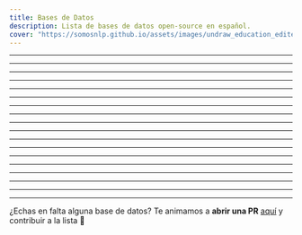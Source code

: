 ```yaml
---
title: Bases de Datos
description: Lista de bases de datos open-source en español. 
cover: "https://somosnlp.github.io/assets/images/undraw_education_edited.svg" 
---
```


<ResourceItem
    name="Catalonia Independence Corpus"
    :tags="['clasificación de sentimientos']"
    description="Esta base de datos contiene dos corpus en español y catalán que contienen mensajes de Twitter anotados para la detección de opiniones. Cada corpus está anotado con tres posturas: 'against', 'favor' y 'neutral' (a favor, en contra, neutral) respecto a la independencia de Cataluña."
    website
    github="https://github.com/ixa-ehu/catalonia-independence-corpus"
    paper="https://www.aclweb.org/anthology/2020.lrec-1.171/"
    hf_dataset_name="catalonia_independence" 
    hf_contributor_handle="lewtun"
/>

---

<ResourceItem
    name="eHealth-KD"
    :tags="['NER (Named Entity Recognition)']"
    description="Base de datos del challenge eHealth-KD de IberLEF 2020. Está diseñado para la identificación de entidades y relaciones semánticas en documentos sanitarios españoles."
    website="https://knowledge-learning.github.io/ehealthkd-2020/"
    github="https://github.com/knowledge-learning/ehealthkd-2020"
    paper="http://ceur-ws.org/Vol-2664/eHealth-KD_overview.pdf"
    hf_dataset_name="ehealth_kd" 
    hf_contributor_handle="mariagrandury"
/>
 
 ---

<ResourceItem
    name="HEAD-QA"
    :tags="['preguntas de opción múltiple']"
    description="HEAD-QA es un conjunto de datos de preguntas de opción múltiple sobre medicina. Las preguntas proceden de exámenes para acceder a un puesto en el sistema sanitario español y suponen un reto incluso para humanos altamente especializados."
    website="https://aghie.github.io/head-qa/"
    github="https://github.com/aghie/head-qa"
    paper="https://www.aclweb.org/anthology/P19-1092/"
    hf_dataset_name="head_qa" 
    hf_contributor_handle="mariagrandury"
/>

---

<ResourceItem
    name="Large Spanish Corpus"
    :tags="['modelado del lenguaje', 'pre-entrenamiento']"
    description="El Large Spanish Corpus es una compilación de 15 corpus españoles sin etiquetar que abarcan desde la Wikipedia hasta las notas del Parlamento Europeo. Cada configuración contiene los datos correspondientes a cada corpus diferente."
    website
    github="https://github.com/josecannete/spanish-corpora"
    paper
    hf_dataset_name="large_spanish_corpus" 
    hf_contributor_handle="lewtun"
/>

---

<ResourceItem
    name="Mucho Cine"
    :tags="['clasificación de sentimientos']"
    description="El conjunto de datos de reseñas de Muchocine contiene 3.872 reseñas de películas en español, cada una de ellas con un breve resumen y una calificación en una escala de 1 a 5."
    website="http://www.lsi.us.es/~fermin/index.php/Datasets"
    github
    paper
    hf_dataset_name="muchocine" 
    hf_contributor_handle="mapmeld"
/>

---

<ResourceItem
    name="Spanish Billion Words"
    :tags="['modelado del lenguaje', 'pre-entrenamiento']"
    description="Spanish Billion Words es un corpus no anotado de casi 1.500 millones de palabras, compuesto por diferentes recursos online."
    website="https://crscardellino.github.io/SBWCE/"
    github
    paper
    hf_dataset_name="spanish_billion_words" 
    hf_contributor_handle="mariagrandury"
/>

---

<ResourceItem
    name="WikiCorpus"
    :tags="['modelado del lenguaje', 'POS (Part of Speech)']"
    description="El Wikicorpus es un corpus trilingüe (catalán, español, inglés) que contiene grandes partes de la Wikipedia de 2006 y que ha sido enriquecido automáticamente con información lingüística. En su versión actual, contiene más de 750 millones de palabras."
    website="https://www.cs.upc.edu/~nlp/wikicorpus/"
    github
    paper="https://www.cs.upc.edu/~nlp/papers/reese10.pdf"
    hf_dataset_name="wikicorpus" 
    hf_contributor_handle="albertvillanova"
/>

---

<ResourceItem
    name="InfoLibros Corpus"
    :tags="['modelado del lenguaje']"
    description="El corpus InfoLibros es un corpus de 218 millones de tokens de narraciones en español extraídas de libros gratuitos recopilados por el proyecto abierto Infolibros.org. El corpus se ha preprocesado y depurado mediante el procedimiento de Corpus-Cleaner."
    website='https://doi.org/10.5281/zenodo.7313105'
    github
    paper
    hf_dataset_name
    hf_contributor_handle
/>

---

<ResourceItem
    name="Spanish CBOW Word Embeddings in Floret"
    :tags="['modelado del lenguaje','CBOW (Continuous Bag Of Words)']"
    description="Dataset compuesto por embeddings entrenados con el corpus de la Biblioteca Nacional de España (BNE) utilizando floret."
    website='https://doi.org/10.5281/zenodo.7314098'
    github
    paper
    hf_dataset_name
    hf_contributor_handle
/>

---

<ResourceItem
    name="Biomedical Spanish CBOW Word Embeddings in Floret"
    :tags="['modelado del lenguaje','CBOW (Continuous Bag Of Words)']"
    description="Dataset compuesto por embeddings entrenados en la combinación de todos los textos presentes en el corpus biomédico español, que incluye datos de múltiples fuentes para un total de 1100M tokens a través de 2,5M de documentos."
    website='https://doi.org/10.5281/zenodo.7314041'
    github
    paper='https://arxiv.org/abs/2109.07765'
    hf_dataset_name
    hf_contributor_handle
/>

---

<ResourceItem
    name="Spanish Biomedical Crawled Corpus"
    :tags="['modelado del lenguaje']"
    description="El mayor corpus biomédico y de salud en español hasta la fecha, recopilado a partir de un análisis web masivo de dominios de salud españoles en más de 3.000 URL. Todos los datos recopilados se han preprocesado para producir el recurso CoWeSe (Corpus Web Salud Español)."
    website='https://doi.org/10.5281/zenodo.5513237'
    github
    paper='https://arxiv.org/abs/2109.07765'
    hf_dataset_name
    hf_contributor_handle
/>

---

<ResourceItem
    name="TDX Thesis Spanish Corpus"
    :tags="['modelado del lenguaje']"
    description="El corpus TDX Thesis Spanish es un corpus de 246 millones de tokens de texto limpio en español extraído de tesis científicas del dominio tdx.cat, que contiene tesis abiertas publicadas por universidades catalanas. El corpus se ha preprocesado y depurado mediante el procedimiento de Corpus-Cleaner."
    website='https://doi.org/10.5281/zenodo.7313149'
    github
    paper
    hf_dataset_name
    hf_contributor_handle
/>

---

<ResourceItem
    name="CSIC Spanish Corpus"
    :tags="['modelado del lenguaje']"
    description="El corpus español de CSIC es un corpus de 146 millones de tokens de revistas científicas españolas del repositorio revistas.csic.es/. El corpus se ha preprocesado y depurado mediante el procedimiento de Corpus-Cleaner."
    website='https://doi.org/10.5281/zenodo.7313126'
    github
    paper
    hf_dataset_name
    hf_contributor_handle
/>

---

<ResourceItem
    name="BasCrawl"
    :tags="['modelado del lenguaje']"
    description="BasCrawl es un corpus web de 186 millones de tokens en euskera obtenido mediante el análisis de más de 12000 dominios en internet (se incluyen los dominios analizados). El corpus ha sido preprocesado y depurado siguiendo el mismo procedimiento que MarIA."
    website='https://doi.org/10.5281/zenodo.7313092'
    github
    paper
    hf_dataset_name
    hf_contributor_handle
/>

---

<ResourceItem
    name="Spanish Legal Domain Corpora"
    :tags="['modelado del lenguaje']"
    description="Dataset compuesto por una colección de textos (corpus) del ámbito jurídico español."
    website='https://doi.org/10.5281/zenodo.5495529'
    github='https://github.com/PlanTL-GOB-ES/lm-legal-es'
    paper='https://arxiv.org/abs/2110.12201'
    hf_dataset_name
    hf_contributor_handle
/>

---

<ResourceItem
    name="Spanish Skip-Gram Word Embeddings in FastText"
    :tags="['modelado del lenguaje','FastText']"
    description="El corpus cuenta con más de 2TB de texto de alta calidad, recopilado a partir de los diferentes análisis web realizados por la Biblioteca Nacional de España desde 2009 hasta 2019. Dataset compuesto exclusivamente por embeddings Skip-Gram."
    website='https://doi.org/10.5281/zenodo.5046525'
    github
    paper='http://journal.sepln.org/sepln/ojs/ojs/index.php/pln/article/view/6405'
    hf_dataset_name
    hf_contributor_handle
/>

---

<ResourceItem
    name="Spanish CBOW Word Embeddings in FastText"
    :tags="['modelado del lenguaje','FastText']"
    description="Embeddings de palabras en español en FastText generados a partir del mayor corpus realizado en español hasta la fecha. El corpus cuenta con más de 2 TB de texto de alta calidad, recopilado a partir de los diferentes rastreos web realizados por la Biblioteca Nacional de España entre 2009 y 2019. Dataset compuesto exclusivamente por CBOW embeddings."
    website='https://doi.org/10.5281/zenodo.5044988'
    github
    paper='http://journal.sepln.org/sepln/ojs/ojs/index.php/pln/article/view/6405'
    hf_dataset_name
    hf_contributor_handle
/>

---

<ResourceItem
    name="Spanish Legal Domain Word & Sub-Word Embeddings"
    :tags="['modelado del lenguaje']"
    description="Conjunto de embeddings generados a partir del corpus compuesto de recursos jurídicos españoles mas grande hasta la fecha (9GB)."
    website='https://doi.org/10.5281/zenodo.5036147'
    github='https://github.com/PlanTL-GOB-ES/lm-legal-es'
    paper='https://arxiv.org/abs/2110.12201'
    hf_dataset_name
    hf_contributor_handle
/>

---

¿Echas en falta alguna base de datos? Te animamos a **abrir una PR** [aquí](https://github.com/somosnlp/somosnlp.org/edit/main/pages/recursos/open-source/datasets.md) y contribuir a la lista 🚀
